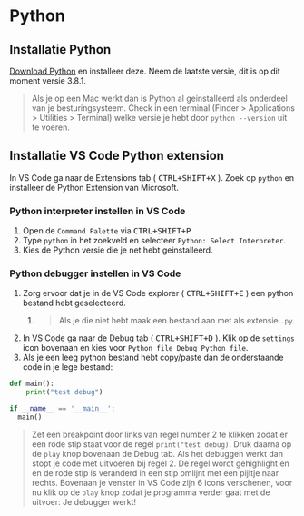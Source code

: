 # Python

## Installatie Python

[Download Python](https://www.python.org/downloads/) en installeer deze. Neem de laatste versie, dit is op dit moment versie 3.8.1.
> Als je op een Mac werkt dan is Python al geinstalleerd als onderdeel van je besturingsysteem. Check in een terminal (Finder > Applications > Utilities > Terminal) welke versie je hebt door `python --version` uit te voeren.


## Installatie VS Code Python extension

In VS Code ga naar de Extensions tab ( <kbd>CTRL</kbd><kbd>+</kbd><kbd>SHIFT</kbd><kbd>+</kbd><kbd>X</kbd> ). Zoek op `python` en installeer de Python Extension van Microsoft.

### Python interpreter instellen in VS Code

1. Open de `Command Palette` via <kbd>CTRL</kbd><kbd>+</kbd><kbd>SHIFT</kbd><kbd>+</kbd><kbd>P</kbd>
2. Type `python` in het zoekveld en selecteer `Python: Select Interpreter`. 
3. Kies de Python versie die je net hebt geinstalleerd.

### Python debugger instellen in VS Code

1. Zorg ervoor dat je in de VS Code explorer ( <kbd>CTRL</kbd><kbd>+</kbd><kbd>SHIFT</kbd><kbd>+</kbd><kbd>E</kbd> ) een python bestand hebt geselecteerd. 
   1. >Als je die niet hebt maak een bestand aan met als extensie `.py`.
2. In VS Code ga naar de Debug tab ( <kbd>CTRL</kbd><kbd>+</kbd><kbd>SHIFT</kbd><kbd>+</kbd><kbd>D</kbd> ). Klik op de `settings` icon bovenaan en kies voor `Python file Debug Python file`. 
3. Als je een leeg python bestand hebt copy/paste dan de onderstaande code in je lege bestand:
```python
def main():
    print("test debug")

if __name__ == '__main__':
  main()
```
> Zet een breakpoint door links van regel number 2 te klikken zodat er een rode stip staat voor de regel `print("test debug)`. Druk daarna op de `play` knop bovenaan de Debug tab. Als het debuggen werkt dan stopt je code met uitvoeren bij regel 2. De regel wordt gehighlight en en de rode stip is veranderd in een stip omlijnt met een pijltje naar rechts. Bovenaan je venster in VS Code zijn 6 icons verschenen, voor nu klik op de `play` knop zodat je programma verder gaat met de uitvoer: Je debugger werkt!